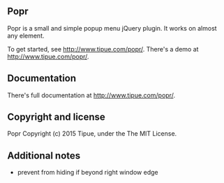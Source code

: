 Popr
----

Popr is a small and simple popup menu jQuery plugin. It works on almost any element.

To get started, see <http://www.tipue.com/popr/>. There's a demo at <http://www.tipue.com/popr/>.

Documentation
-------------

There's full documentation at <http://www.tipue.com/popr/>.

Copyright and license
---------------------

Popr Copyright (c) 2015 Tipue, under the The MIT License.


Additional notes
------------------------------------------------------------
- prevent from hiding if beyond right window edge



